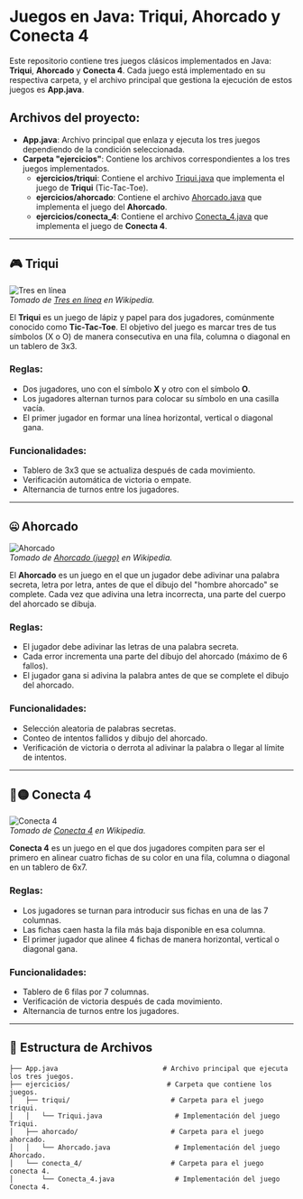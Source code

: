 # Juegos en Java: Triqui, Ahorcado y Conecta 4

Este repositorio contiene tres juegos clásicos implementados en Java: **Triqui**, **Ahorcado** y **Conecta 4**. Cada juego está implementado en su respectiva carpeta, y el archivo principal que gestiona la ejecución de estos juegos es **App.java**.

## Archivos del proyecto:

- **App.java**: Archivo principal que enlaza y ejecuta los tres juegos dependiendo de la condición seleccionada.
- **Carpeta "ejercicios"**: Contiene los archivos correspondientes a los tres juegos implementados.
  - **ejercicios/triqui**: Contiene el archivo [Triqui.java](ejercicios/triqui/Triqui.java) que implementa el juego de **Triqui** (Tic-Tac-Toe).
  - **ejercicios/ahorcado**: Contiene el archivo [Ahorcado.java](ejercicios/ahorcado/Ahorcado.java) que implementa el juego del **Ahorcado**.
  - **ejercicios/conecta_4**: Contiene el archivo [Conecta_4.java](ejercicios/conecta_4/Conecta_4.java) que implementa el juego de **Conecta 4**.

---

## 🎮 Triqui

![Tres en línea](https://upload.wikimedia.org/wikipedia/commons/thumb/3/32/Tic_tac_toe.svg/783px-Tic_tac_toe.svg.png)  
_Tomado de [Tres en línea](https://es.wikipedia.org/wiki/Tres_en_l%C3%ADnea) en Wikipedia._

El **Triqui** es un juego de lápiz y papel para dos jugadores, comúnmente conocido como **Tic-Tac-Toe**. El objetivo del juego es marcar tres de tus símbolos (X o O) de manera consecutiva en una fila, columna o diagonal en un tablero de 3x3.

### Reglas:
- Dos jugadores, uno con el símbolo **X** y otro con el símbolo **O**.
- Los jugadores alternan turnos para colocar su símbolo en una casilla vacía.
- El primer jugador en formar una línea horizontal, vertical o diagonal gana.

### Funcionalidades:
- Tablero de 3x3 que se actualiza después de cada movimiento.
- Verificación automática de victoria o empate.
- Alternancia de turnos entre los jugadores.

---

## 🤐 Ahorcado

![Ahorcado](https://upload.wikimedia.org/wikipedia/commons/thumb/6/6e/Hangman.svg/330px-Hangman.svg.png)  
_Tomado de [Ahorcado (juego)](https://es.wikipedia.org/wiki/Ahorcado_(juego)) en Wikipedia._

El **Ahorcado** es un juego en el que un jugador debe adivinar una palabra secreta, letra por letra, antes de que el dibujo del "hombre ahorcado" se complete. Cada vez que adivina una letra incorrecta, una parte del cuerpo del ahorcado se dibuja.

### Reglas:
- El jugador debe adivinar las letras de una palabra secreta.
- Cada error incrementa una parte del dibujo del ahorcado (máximo de 6 fallos).
- El jugador gana si adivina la palabra antes de que se complete el dibujo del ahorcado.

### Funcionalidades:
- Selección aleatoria de palabras secretas.
- Conteo de intentos fallidos y dibujo del ahorcado.
- Verificación de victoria o derrota al adivinar la palabra o llegar al límite de intentos.

---

## 🔴🟡 Conecta 4

![Conecta 4](https://th.bing.com/th/id/OIP.-dva42mI9sPCMuL32up1JgAAAA?rs=1&pid=ImgDetMain)  
_Tomado de [Conecta 4](https://es.wikipedia.org/wiki/Conecta_4) en Wikipedia._

**Conecta 4** es un juego en el que dos jugadores compiten para ser el primero en alinear cuatro fichas de su color en una fila, columna o diagonal en un tablero de 6x7.

### Reglas:
- Los jugadores se turnan para introducir sus fichas en una de las 7 columnas.
- Las fichas caen hasta la fila más baja disponible en esa columna.
- El primer jugador que alinee 4 fichas de manera horizontal, vertical o diagonal gana.

### Funcionalidades:
- Tablero de 6 filas por 7 columnas.
- Verificación de victoria después de cada movimiento.
- Alternancia de turnos entre los jugadores.

---

## 📂 Estructura de Archivos

```plaintext
├── App.java                          # Archivo principal que ejecuta los tres juegos.
├── ejercicios/                        # Carpeta que contiene los juegos.
│   ├── triqui/                         # Carpeta para el juego triqui.
│   │   └── Triqui.java                  # Implementación del juego Triqui.
│   ├── ahorcado/                       # Carpeta para el juego ahorcado.
│   │   └── Ahorcado.java                # Implementación del juego Ahorcado.
│   └── conecta_4/                      # Carpeta para el juego conecta 4.
│       └── Conecta_4.java               # Implementación del juego Conecta 4.
